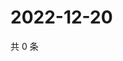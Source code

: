 # 2022-12-20

共 0 条

<!-- BEGIN WEIBO -->
<!-- 最后更新时间 Tue Dec 20 2022 13:12:37 GMT+0800 (China Standard Time) -->

<!-- END WEIBO -->
